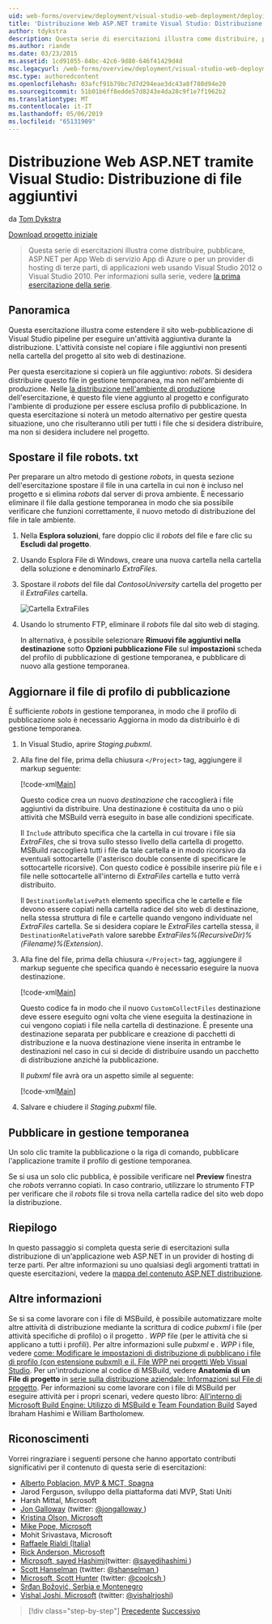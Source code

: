 ```yaml
---
uid: web-forms/overview/deployment/visual-studio-web-deployment/deploying-extra-files
title: 'Distribuzione Web ASP.NET tramite Visual Studio: Distribuzione di file aggiuntivi | Microsoft Docs'
author: tdykstra
description: Questa serie di esercitazioni illustra come distribuire, pubblicare, ASP.NET per App Web di servizio App di Azure o per un provider di hosting di terze parti, di applicazioni web da utilizza...
ms.author: riande
ms.date: 03/23/2015
ms.assetid: 1cd91055-84bc-42c6-9d80-646f41429d4d
msc.legacyurl: /web-forms/overview/deployment/visual-studio-web-deployment/deploying-extra-files
msc.type: authoredcontent
ms.openlocfilehash: 03afcf91b79bc7d7d294eae3dc43a8f780d94e20
ms.sourcegitcommit: 51b01b6ff8edde57d8243e4da28c9f1e7f1962b2
ms.translationtype: MT
ms.contentlocale: it-IT
ms.lasthandoff: 05/06/2019
ms.locfileid: "65131909"
---
```

# <a name="aspnet-web-deployment-using-visual-studio-deploying-extra-files"></a>Distribuzione Web ASP.NET tramite Visual Studio: Distribuzione di file aggiuntivi

da [Tom Dykstra](https://github.com/tdykstra)

[Download progetto iniziale](http://go.microsoft.com/fwlink/p/?LinkId=282627)

> Questa serie di esercitazioni illustra come distribuire, pubblicare, ASP.NET per App Web di servizio App di Azure o per un provider di hosting di terze parti, di applicazioni web usando Visual Studio 2012 o Visual Studio 2010. Per informazioni sulla serie, vedere [la prima esercitazione della serie](introduction.md).

## <a name="overview"></a>Panoramica

Questa esercitazione illustra come estendere il sito web-pubblicazione di Visual Studio pipeline per eseguire un'attività aggiuntiva durante la distribuzione. L'attività consiste nel copiare i file aggiuntivi non presenti nella cartella del progetto al sito web di destinazione.

Per questa esercitazione si copierà un file aggiuntivo: *robots*. Si desidera distribuire questo file in gestione temporanea, ma non nell'ambiente di produzione. Nelle [la distribuzione nell'ambiente di produzione](deploying-to-production.md) dell'esercitazione, è questo file viene aggiunto al progetto e configurato l'ambiente di produzione per essere esclusa profilo di pubblicazione. In questa esercitazione si noterà un metodo alternativo per gestire questa situazione, uno che risulteranno utili per tutti i file che si desidera distribuire, ma non si desidera includere nel progetto.

## <a name="move-the-robotstxt-file"></a>Spostare il file robots. txt

Per preparare un altro metodo di gestione *robots*, in questa sezione dell'esercitazione spostare il file in una cartella in cui non è incluso nel progetto e si elimina *robots* dal server di prova ambiente. È necessario eliminare il file dalla gestione temporanea in modo che sia possibile verificare che funzioni correttamente, il nuovo metodo di distribuzione del file in tale ambiente.

1. Nella **Esplora soluzioni**, fare doppio clic il *robots* del file e fare clic su **Escludi dal progetto**.
2. Usando Esplora File di Windows, creare una nuova cartella nella cartella della soluzione e denominarlo *ExtraFiles*.
3. Spostare il *robots* del file dal *ContosoUniversity* cartella del progetto per il *ExtraFiles* cartella.

    ![Cartella ExtraFiles](deploying-extra-files/_static/image1.png)
4. Usando lo strumento FTP, eliminare il *robots* file dal sito web di staging.

    In alternativa, è possibile selezionare **Rimuovi file aggiuntivi nella destinazione** sotto **Opzioni pubblicazione File** sul **impostazioni** scheda del profilo di pubblicazione di gestione temporanea, e pubblicare di nuovo alla gestione temporanea.

## <a name="update-the-publish-profile-file"></a>Aggiornare il file di profilo di pubblicazione

È sufficiente *robots* in gestione temporanea, in modo che il profilo di pubblicazione solo è necessario Aggiorna in modo da distribuirlo è di gestione temporanea.

1. In Visual Studio, aprire *Staging.pubxml*.
2. Alla fine del file, prima della chiusura `</Project>` tag, aggiungere il markup seguente:

    [!code-xml[Main](deploying-extra-files/samples/sample1.xml)]

    Questo codice crea un nuovo *destinazione* che raccoglierà i file aggiuntivi da distribuire. Una destinazione è costituita da uno o più attività che MSBuild verrà eseguito in base alle condizioni specificate.

    Il `Include` attributo specifica che la cartella in cui trovare i file sia *ExtraFiles*, che si trova sullo stesso livello della cartella di progetto. MSBuild raccoglierà tutti i file da tale cartella e in modo ricorsivo da eventuali sottocartelle (l'asterisco double consente di specificare le sottocartelle ricorsive). Con questo codice è possibile inserire più file e i file nelle sottocartelle all'interno di *ExtraFiles* cartella e tutto verrà distribuito.

    Il `DestinationRelativePath` elemento specifica che le cartelle e file devono essere copiati nella cartella radice del sito web di destinazione, nella stessa struttura di file e cartelle quando vengono individuate nel *ExtraFiles* cartella. Se si desidera copiare le *ExtraFiles* cartella stessa, il `DestinationRelativePath` valore sarebbe *ExtraFiles\%(RecursiveDir)%(Filename)%(Extension)*.
3. Alla fine del file, prima della chiusura `</Project>` tag, aggiungere il markup seguente che specifica quando è necessario eseguire la nuova destinazione.

    [!code-xml[Main](deploying-extra-files/samples/sample2.xml)]

    Questo codice fa in modo che il nuovo `CustomCollectFiles` destinazione deve essere eseguito ogni volta che viene eseguita la destinazione in cui vengono copiati i file nella cartella di destinazione. È presente una destinazione separata per pubblicare e creazione di pacchetti di distribuzione e la nuova destinazione viene inserita in entrambe le destinazioni nel caso in cui si decide di distribuire usando un pacchetto di distribuzione anziché la pubblicazione.

    Il *pubxml* file avrà ora un aspetto simile al seguente:

    [!code-xml[Main](deploying-extra-files/samples/sample3.xml?highlight=53-71)]
4. Salvare e chiudere il *Staging.pubxml* file.

## <a name="publish-to-staging"></a>Pubblicare in gestione temporanea

Un solo clic tramite la pubblicazione o la riga di comando, pubblicare l'applicazione tramite il profilo di gestione temporanea.

Se si usa un solo clic pubblica, è possibile verificare nel **Preview** finestra che *robots* verranno copiati. In caso contrario, utilizzare lo strumento FTP per verificare che il *robots* file si trova nella cartella radice del sito web dopo la distribuzione.

## <a name="summary"></a>Riepilogo

In questo passaggio si completa questa serie di esercitazioni sulla distribuzione di un'applicazione web ASP.NET in un provider di hosting di terze parti. Per altre informazioni su uno qualsiasi degli argomenti trattati in queste esercitazioni, vedere la [mappa del contenuto ASP.NET distribuzione](https://go.microsoft.com/fwlink/p/?LinkId=282413).

## <a name="more-information"></a>Altre informazioni

Se si sa come lavorare con i file di MSBuild, è possibile automatizzare molte altre attività di distribuzione mediante la scrittura di codice *pubxml* i file (per attività specifiche di profilo) o il progetto *. WPP* file (per le attività che si applicano a tutti i profili). Per altre informazioni sulle *pubxml* e *. WPP* i file, vedere [come: Modificare le impostazioni di distribuzione di pubblicano i file di profilo (con estensione pubxml) e il. File WPP nei progetti Web Visual Studio](https://msdn.microsoft.com/library/ff398069). Per un'introduzione al codice di MSBuild, vedere **Anatomia di un File di progetto** in [serie sulla distribuzione aziendale: Informazioni sul File di progetto](../web-deployment-in-the-enterprise/understanding-the-project-file.md). Per informazioni su come lavorare con i file di MSBuild per eseguire attività per i propri scenari, vedere questo libro: [All'interno di Microsoft Build Engine: Utilizzo di MSBuild e Team Foundation Build](http://msbuildbook.com) Sayed Ibraham Hashimi e William Bartholomew.

## <a name="acknowledgements"></a>Riconoscimenti

Vorrei ringraziare i seguenti persone che hanno apportato contributi significativi per il contenuto di questa serie di esercitazioni:

- [Alberto Poblacion, MVP &amp; MCT, Spagna](https://mvp.microsoft.com/mvp/Alberto%20Poblacion%20Bolano-36772)
- Jarod Ferguson, sviluppo della piattaforma dati MVP, Stati Uniti
- Harsh Mittal, Microsoft
- [Jon Galloway](https://weblogs.asp.net/jgalloway) (twitter: [ @jongalloway ](http://twitter.com/jongalloway))
- [Kristina Olson, Microsoft](https://blogs.iis.net/krolson/default.aspx)
- [Mike Pope, Microsoft](http://www.mikepope.com/blog/DisplayBlog.aspx)
- Mohit Srivastava, Microsoft
- [Raffaele Rialdi (Italia)](http://www.iamraf.net/)
- [Rick Anderson, Microsoft](https://blogs.msdn.com/b/rickandy/)
- [Microsoft, sayed Hashimi](http://sedodream.com/default.aspx)(twitter: [ @sayedihashimi ](http://twitter.com/sayedihashimi))
- [Scott Hanselman](http://www.hanselman.com/blog/) (twitter: [ @shanselman ](http://twitter.com/shanselman))
- [Microsoft, Scott Hunter](https://blogs.msdn.com/b/scothu/) (twitter: [ @coolcsh ](http://twitter.com/coolcsh))
- [Srđan Božović, Serbia e Montenegro](http://msforge.net/blogs/zmajcek/)
- [Vishal Joshi, Microsoft](http://vishaljoshi.blogspot.com/) (twitter: [@vishalrjoshi](http://twitter.com/vishalrjoshi))

> [!div class="step-by-step"]
> [Precedente](command-line-deployment.md)
> [Successivo](troubleshooting.md)
